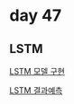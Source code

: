 # day 47
## LSTM

[LSTM 모델 구현](https://data-analysis-expertise.tistory.com/67)

[LSTM 결과예측](https://bziwnsizd.tistory.com/33)

